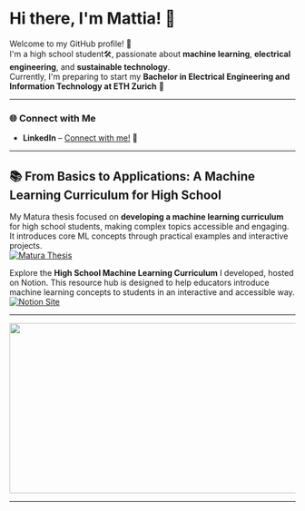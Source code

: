 # Hi there, I'm Mattia! 👋

Welcome to my GitHub profile! 🚀\
I'm a high school student🛠️, passionate about **machine learning**, **electrical engineering**, and **sustainable technology**.\
Currently, I'm preparing to start my **Bachelor in Electrical Engineering and Information Technology at ETH Zurich** 🏫

---

### 🌐 Connect with Me

- **LinkedIn** – [Connect with me!](https://ch.linkedin.com/in/mattia-erne) 💼

---

## 📚 From Basics to Applications: A Machine Learning Curriculum for High School
My Matura thesis focused on **developing a machine learning curriculum** for high school students, making complex topics accessible and engaging. It introduces core ML concepts through practical examples and interactive projects.\
[![Matura Thesis](https://img.shields.io/badge/GitHub-View%20Repository-blue?logo=github)](https://github.com/mattia-3rne/MA_MachineLearningCurriculum)

Explore the **High School Machine Learning Curriculum** I developed, hosted on Notion. This resource hub is designed to help educators introduce machine learning concepts to students in an interactive and accessible way.\
[![Notion Site](https://img.shields.io/badge/Notion-View%20Site-black?logo=notion)](https://mattia-erne.notion.site/High-School-Machine-Learning-Curriculum-A-Resource-Hub-For-Educators-13bd0dc06fea806fa924d097bf0de1a6)

---
<!-- Animated GIF -->
<img src="https://github.com/user-attachments/assets/61d158c5-967c-4159-9384-eb87c9fc2b3a" width="1280" height="300" style="object-fit:cover;">

---
